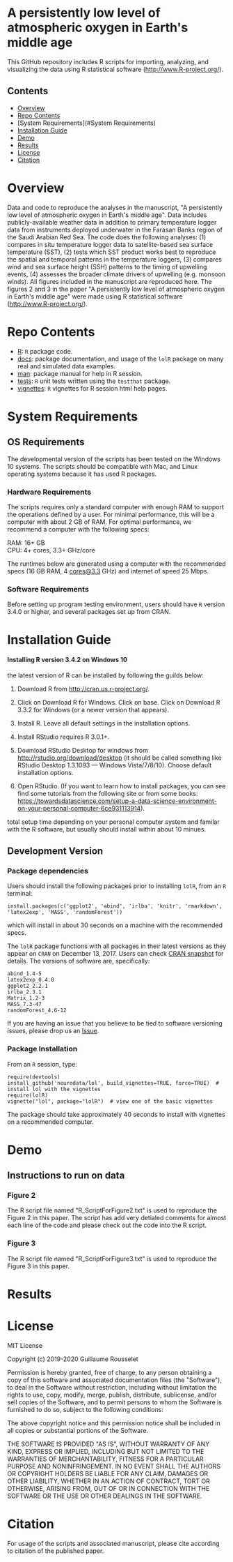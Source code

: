 # A persistently low level of atmospheric oxygen in Earth's middle age

This GitHub repository includes R scripts for importing, analyzing, and visualizing the data using R statistical software (http://www.R-project.org/).

## Contents

- [Overview](#overview)
- [Repo Contents](#repo-contents)
- [System Requirements](#System Requirements)
- [Installation Guide](#installation-guide)
- [Demo](#demo)
- [Results](#results)
- [License](./LICENSE)
- [Citation](#citation)

# Overview
Data and code to reproduce the analyses in the manuscript, 
"A persistently low level of atmospheric oxygen in Earth's middle age". 
Data includes publicly-available weather data in addition to primary temperature logger data from instruments deployed underwater in the Farasan Banks region of the Saudi Arabian Red Sea. 
The code does the following analyses: 
(1) compares in situ temperature logger data to satellite-based sea surface temperature (SST), 
(2) tests which SST product works best to reproduce the spatial and temporal patterns in the temperature loggers, 
(3) compares wind and sea surface height (SSH) patterns to the timing of upwelling events,
(4) assesses the broader climate drivers of upwelling (e.g. monsoon winds). 
All figures included in the manuscript are reproduced here.
The figures 2 and 3 in the paper "A persistently low level of atmospheric oxygen in Earth's middle age" were made using R statistical software (http://www.R-project.org/).

# Repo Contents

- [R](./R): `R` package code.
- [docs](./docs): package documentation, and usage of the `lolR` package on many real and simulated data examples.
- [man](./man): package manual for help in R session.
- [tests](./tests): `R` unit tests written using the `testthat` package.
- [vignettes](./vignettes): `R` vignettes for R session html help pages.


# System Requirements
## OS Requirements
The developmental version of the scripts has been tested on the Windows 10 systems. 
The scripts should be compatible with Mac, and Linux operating systems because it has used R packages.

### Hardware Requirements
The scripts requires only a standard computer with enough RAM to support the operations defined by a user. For minimal performance, this will be a computer with about 2 GB of RAM. For optimal performance, we recommend a computer with the following specs:

RAM: 16+ GB  
CPU: 4+ cores, 3.3+ GHz/core

The runtimes below are generated using a computer with the recommended specs (16 GB RAM, 4 cores@3.3 GHz) and internet of speed 25 Mbps.

### Software Requirements


Before setting up program testing environment, users should have `R` version 3.4.0 or higher, and several packages set up from CRAN.
# Installation Guide
#### Installing R version 3.4.2 on Windows 10

the latest version of R can be installed by following the guilds below:

1. Download R from http://cran.us.r-project.org/.
2. Click on Download R for Windows. Click on base. Click on Download R 3.3.2 for Windows (or a newer version that appears).
3. Install R. Leave all default settings in the installation options.

4. Install RStudio requires R 3.0.1+.

5. Download RStudio Desktop for windows from http://rstudio.org/download/desktop (it should be called something like RStudio Desktop 1.3.1093 — Windows Vista/7/8/10). Choose default installation options.
6. Open RStudio. 
(If you want to learn how to install packages, you can see find some tutorials from the following site or from some books:
https://towardsdatascience.com/setup-a-data-science-environment-on-your-personal-computer-6ce931113914).

total setup time depending on your personal computer system and familar with the R software,
but usually should install within about 10 minues.


## Development Version

### Package dependencies

Users should install the following packages prior to installing `lolR`, from an `R` terminal:

```
install.packages(c('ggplot2', 'abind', 'irlba', 'knitr', 'rmarkdown', 'latex2exp', 'MASS', 'randomForest'))
```

which will install in about 30 seconds on a machine with the recommended specs.

The `lolR` package functions with all packages in their latest versions as they appear on `CRAN` on December 13, 2017. Users can check [CRAN snapshot](https://mran.microsoft.com/timemachine/) for details. The versions of software are, specifically:
```
abind_1.4-5
latex2exp_0.4.0
ggplot2_2.2.1
irlba_2.3.1
Matrix_1.2-3
MASS_7.3-47
randomForest_4.6-12
```

If you are having an issue that you believe to be tied to software versioning issues, please drop us an [Issue](https://github.com/neurodata/lol/issues). 

### Package Installation

From an `R` session, type:

```
require(devtools)
install_github('neurodata/lol', build_vignettes=TRUE, force=TRUE)  # install lol with the vignettes
require(lolR)
vignette("lol", package="lolR")  # view one of the basic vignettes
```

The package should take approximately 40 seconds to install with vignettes on a recommended computer. 

# Demo
## Instructions to run on data
### Figure 2
The R script file named "R_ScriptForFigure2.txt" is used to reproduce the Figure 2 in this paper.
The script has add very detialed comments for almost each line of the code and please check out the code into the R script.

### Figure 3
The R script file named "R_ScriptForFigure3.txt" is used to reproduce the Figure 3 in this paper.




# Results


# License
MIT License

Copyright (c) 2019-2020 Guillaume Rousselet

Permission is hereby granted, free of charge, to any person obtaining a copy
of this software and associated documentation files (the "Software"), to deal
in the Software without restriction, including without limitation the rights
to use, copy, modify, merge, publish, distribute, sublicense, and/or sell
copies of the Software, and to permit persons to whom the Software is
furnished to do so, subject to the following conditions:

The above copyright notice and this permission notice shall be included in all
copies or substantial portions of the Software.

THE SOFTWARE IS PROVIDED "AS IS", WITHOUT WARRANTY OF ANY KIND, EXPRESS OR
IMPLIED, INCLUDING BUT NOT LIMITED TO THE WARRANTIES OF MERCHANTABILITY,
FITNESS FOR A PARTICULAR PURPOSE AND NONINFRINGEMENT. IN NO EVENT SHALL THE
AUTHORS OR COPYRIGHT HOLDERS BE LIABLE FOR ANY CLAIM, DAMAGES OR OTHER
LIABILITY, WHETHER IN AN ACTION OF CONTRACT, TORT OR OTHERWISE, ARISING FROM,
OUT OF OR IN CONNECTION WITH THE SOFTWARE OR THE USE OR OTHER DEALINGS IN THE
SOFTWARE.


# Citation

For usage of the scripts and associated manuscript, please cite according to citation of the published paper.
